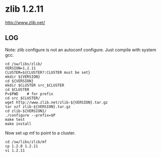 zlib 1.2.11
===========

<http://www.zlib.net/>

LOG
---

Note: zlib configure is not an autoconf configure.  Just compile with system gcc.

    cd /sw/libs/zlib/
    VERSION=1.2.11
    CLUSTER=${CLUSTER?:CLUSTER must be set}
    mkdir ${VERSION}
    cd ${VERSION}
    mkdir $CLUSTER src_$CLUSTER
    cd $CLUSTER
    P=$PWD    # for prefix
    cd src_$CLUSTER/
    wget http://www.zlib.net/zlib-${VERSION}.tar.gz
    tar xzf zlib-${VERSION}.tar.gz 
    cd zlib-${VERSION}/
    ./configure --prefix=$P
    make test
    make install

Now set up mf to point to a cluster.

    cd /sw/libs/zlib/mf
    cp 1.2.8 1.2.11
    vi 1.2.11

